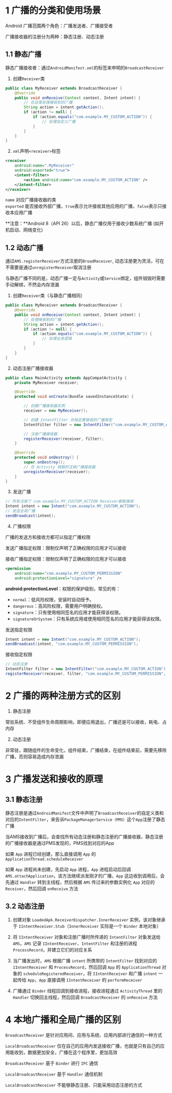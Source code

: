 # 1 广播的分类和使用场景

Android 广播范围两个角色：广播发送者、广播接受者  

广播接收器的注册分为两种：静态注册、动态注册  

## 1.1 静态广播

静态广播接收者：通过`AndroidManifest.xml`的标签来申明的`BroadcastReceiver`  

1. 创建`Receiver`类  

```java
public class MyReceiver extends BroadcastReceiver {
    @Override
    public void onReceive(Context context, Intent intent) {
        // 在这里处理接收到的广播
        String action = intent.getAction();
        if (action != null) {
            if (action.equals("com.example.MY_CUSTOM_ACTION")) {
                // 处理自定义广播
            }
        }
    }
}

```
2. `xml`声明`<receiver>`标签

```xml
<receiver
    android:name=".MyReceiver"
    android:exported="true">
    <intent-filter>
        <action android:name="com.example.MY_CUSTOM_ACTION" />
    </intent-filter>
</receiver>
```

`name` 对应广播接收器的类  
`exported` 能否接收外部广播，`true`表示允许接收其他应用的广播，`false`表示只接收本应用广播    

**注意：**Android 8（API 26）以后，静态广播仅用于接收少数系统广播  (如开机启动、网络变化)

## 1.2 动态广播

通过`AMS.registerReceiver`方式注册的`BroadReceiver`, 动态注册更为灵活，可在不需要是通过`unregisterReceiver`取消注册  

与静态广播不同的是，动态广播一定与`Activity`或`Service`绑定，组件销毁时需要手动解绑，不然会内存泄漏  

1. 创建`Receiver`类（与静态广播相同） 

```java
public class MyReceiver extends BroadcastReceiver {
    @Override
    public void onReceive(Context context, Intent intent) {
        // 处理接收到的广播
        String action = intent.getAction();
        if (action != null) {
            if (action.equals("com.example.MY_CUSTOM_ACTION")) {
                // 处理业务逻辑
            }
        }
    }
}
```

2. 动态注册广播接收器

```java
public class MainActivity extends AppCompatActivity {
    private MyReceiver receiver;

    @Override
    protected void onCreate(Bundle savedInstanceState) {

        // 创建广播接收器实例
        receiver = new MyReceiver();

        // 创建 IntentFilter 并指定要接收的广播类型
        IntentFilter filter = new IntentFilter("com.example.MY_CUSTOM_ACTION");

        // 注册广播接收器
        registerReceiver(receiver, filter);
    }

    @Override
    protected void onDestroy() {
        super.onDestroy();
        // 在 Activity 销毁时注销广播接收器
        unregisterReceiver(receiver);
    }
}
```

3. 发送广播  

```java
// 所有注册了 com.example.MY_CUSTOM_ACTION Receiver都能接收
Intent intent = new Intent("com.example.MY_CUSTOM_ACTION");
// 发送全局广播
sendBroadcast(intent);

```

4. 广播权限  

广播的发送方和接收方都可以指定广播权限  

发送广播指定权限：限制仅声明了正确权限的应用才可以接收  

接收广播指定权限：限制仅声明了正确权限的应用才可以接收  

```xml
<permission
    android:name="com.example.MY_CUSTOM_PERMISSION"
    android:protectionLevel="signature" />
```

​**android:protectionLevel**：权限的保护级别，常见的有：  
- `normal`：低风险权限，安装时自动授予。  
- `dangerous`：高风险权限，需要用户明确授权。  
- `signature`：只有使用相同签名的应用才能获得该权限。  
- `signatureOrSystem`：只有系统应用或使用相同签名的应用才能获得该权限。  

发送指定权限

```java
Intent intent = new Intent("com.example.MY_CUSTOM_ACTION");
sendBroadcast(intent, "com.example.MY_CUSTOM_PERMISSION");
```

接收指定权限  

```java
// 动态注册
IntentFilter filter = new IntentFilter("com.example.MY_CUSTOM_ACTION");
registerReceiver(receiver, filter, "com.example.MY_CUSTOM_PERMISSION", null);
```

# 2 广播的两种注册方式的区别

1. 静态注册  

常驻系统、不受组件生命周期影响，即便应用退出，广播还是可以接收，耗电、占内存  

2. 动态注册  

非常驻，跟随组件的生命变化，组件结束，广播结束，在组件结束前，需要先移除广播，否则容易造成内存泄漏  

# 3 广播发送和接收的原理  

## 3.1 静态注册  

静态注册是通过`AndroidManifest`文件中声明了`BroadcastReceiver`的自定义类和对应的`IntentFilter`，来告诉`PackageManagerService（PMS）`这个`App`注册了静态广播  

当AMS接收到广播后，会查找所有动态注册和静态注册的广播接收器，静态注册的广播接收器是通过PMS发现的，PMS找到对应的App  

如果 `App` 进程已经创建，那么直接调用 `App` 的 `ApplicationThread.scheduleReceiver`  

如果 `App` 进程尚未创建，先启动 `App` 进程，`App` 进程启动后回调 `AMS.attachApplication`，该方法继续派发刚才的广播，`App` 这边收到调用后，会先通过 `Handler` 转到主线程，然后根据 `AMS` 传过来的参数实例化 `App` 对应的 `Receiver`，然后回调 `onReceive` 方法  

## 3.2 动态注册  

1. 创建对象 `LoadedApk.ReceiverDispatcher.InnerReceiver` 实例，该对象继承于 `IIntentReceiver.Stub`（`InnerReceiver` 实际是一个 `Binder` 本地对象）  

2. 将 `IIntentReceiver` 对象和注册广播时所传递的 `IntentFilter` 对象发送给 `AMS`，`AMS` 记录 `IIntentReceiver`、`IntentFilter` 和注册的进程 `ProcessRecord`，并建立它们的对应关系  

3. 当广播发出时，`AMS` 根据广播 `intent` 所携带的 `IntentFilter` 找到对应的 `IIntentReceiver` 和 `ProcessRecord`，然后回调 `App` 的 `ApplicationThread` 对象的 `scheduleRegisteredReceiver`，将 `IIntentReceiver` 和广播 `intent` 一起传给 `App`，`App` 直接调用 `IIntentReceiver` 的 `performReceiver`  

4. 广播通过 `Binder` 线程回调到接收进程，接收进程通过 `ActivityThread` 里的 `Handler` 切换回主线程，然后回调 `BroadcastReceiver` 的 `onReceive` 方法  

# 4 本地广播和全局广播的区别

`BroadcastReceiver` 是针对应用间、应用与系统、应用内部进行通信的一种方式    

`LocalBroadcastReceiver` 仅在自己的应用内发送接收广播，也就是只有自己的应用能收到，数据更加安全，广播在这个程序里，更加高效  

`BroadcastReceiver` 基于 `Binder` 进行 `IPC` 通信  

`LocalBroadcastReceiver` 基于 `Handler` 通信机制  

`LocalBroadcastReceiver` 不能够静态注册、只能采用动态注册的方式


